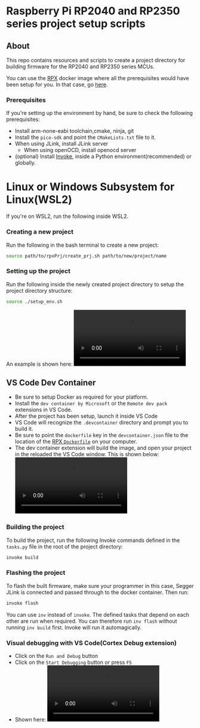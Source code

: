 # Raspberry Pi RP2040 and RP2350 series project setup scripts
## About
This repo contains resources and scripts to create a project directory for building firmware for the RP2040 and RP2350 series MCUs.

You can use the [RPX](https://github.com/raynayx/rpxContainer) docker image where all the prerequisites would have been setup for you.
In that case, go [here](#linux).

### Prerequisites
If you're setting up the environment by hand, be sure to check the following prerequisites:
- Install arm-none-eabi toolchain,cmake, ninja, git
- Install the `pico-sdk` and point the `CMakeLists.txt` file to it.
- When using JLink, install JLink server 
    - When using openOCD, install openocd server
- (optional) Install [Invoke](https://www.pyinvoke.org/installing.html), inside a Python environment(recommended) or globally.  


# Linux or Windows Subsystem for Linux(WSL2)
If you're on WSL2, run the following inside WSL2.

### Creating a new project
Run the following in the bash terminal to create a new project:
```bash
source path/to/rpxPrj/create_prj.sh path/to/new/project/name
```

### Setting up the project
Run the following inside the newly created project directory
to setup the project directory structure:
```bash
source ./setup_env.sh
```

An example is shown here:
<video src="https://github.com/user-attachments/assets/4481f244-9004-43cb-96c6-3bc305451233" controls="controls"></video>


## VS Code Dev Container
- Be sure to setup Docker as required for your platform.
- Install the `dev container by Microsoft` or the `Remote dev pack` extensions in VS Code.
- After the project has been setup, launch it inside VS Code
- VS Code will recognize the `.devcontainer` directory and 
prompt you to build it.
- Be sure to point the `dockerfile` key in the `devcontainer.json` file to the location of the [RPX `Dockerfile`](https://github.com/raynayx/rpxContainer) on your computer.
- The dev container extension will build the image, and open your project in the reloaded the VS Code window.
  This is shown below:
  <video src="https://github.com/user-attachments/assets/728f1906-61d2-47b6-a99f-e663b43b28cf" controls="controls"></video>

### Building the project
To build the project, run the following Invoke commands defined in the `tasks.py` file in the root of the project directory:
```bash
invoke build
```
### Flashing the project
To flash the built firmware, make sure your programmer in this case, Segger JLink is connected and passed through to the docker container.
Then run:
```bash
invoke flash
```

You can use `inv` instead of `invoke`. The defined tasks that depend on each other are run when required.
You can therefore run `inv flash` without running `inv build` first. Invoke will run it automagically.

### Visual debugging with VS Code(Cortex Debug extension)
- Click on the `Run and Debug` button
- Click on the `Start Debugging` button or press `F5`
- Shown here:
<video src="https://github.com/user-attachments/assets/1d022889-8f8c-42bd-8c4a-9c33c71aed86" controls="controls"></video>

<!-- # Windows
- If PowerShell execution is disabled, run:
    `Set-ExecutionPolicy RemoteSigned` in a PowerShell terminal with administrative privileges
-  -->



